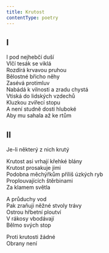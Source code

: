 ```yaml
---
title: Krutost
contentType: poetry
---
```


<section>

## I

I pod nejhebčí duší  
Vlčí tesák se viklá  
Rozdírá krvavou pruhou  
Bělostné břicho něhy  
Zasévá protimluv  
Nabádá k vilnosti a zradu chystá  
Vtiská do lidských vzdechů  
Kluzkou zvířecí stopu  
A není studně dosti hluboké  
Aby mu sahala až ke rtům

## II

Je-li některý z nich krutý

Krutost asi vrhají křehké blány  
Krutost prosakuje jimi  
Podobna měchýřkům příliš úzkých ryb  
Proplouvajících štěrbinami  
Za klamem světla

A průduchy vod  
Pak zraňuji něžné stvoly trávy  
Ostrou hřbetní ploutví  
V rákosy vbodávají  
Bělmo svých stop

Proti krutosti žádné  
Obrany není

</section>
